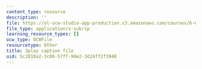 ```yaml
---
content_type: resource
description: ''
file: https://ol-ocw-studio-app-production.s3.amazonaws.com/courses/6-042j-mathematics-for-computer-science-spring-2015/5c2818a23c0857ff90e23d24ff2f3948_VuG2JNcRXYg.vtt
file_type: application/x-subrip
learning_resource_types: []
ocw_type: OCWFile
resourcetype: Other
title: 3play caption file
uid: 5c2818a2-3c08-57ff-90e2-3d24ff2f3948
---
```

